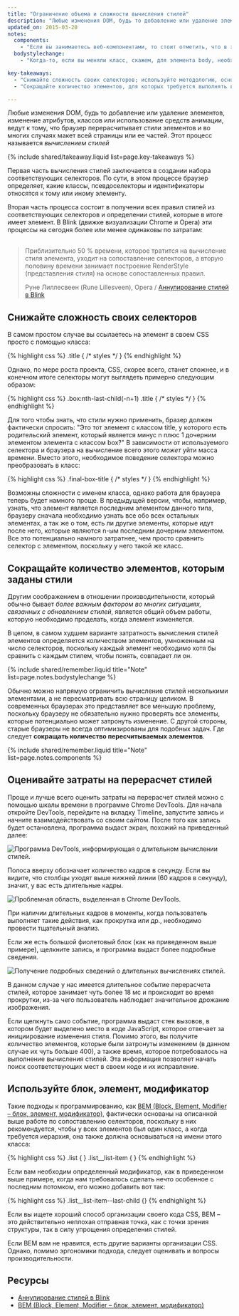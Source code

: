 ```yaml
---
title: "Ограничение объема и сложности вычисления стилей"
description: "Любые изменения DOM, будь то добавление или удаление элементов, изменение атрибутов, классов или использование средств анимации, ведут к тому, что браузер перерасчитывает стили элементов и во многих случаях макет всей страницы или ее частей. Этот процесс называется вычислением стилей"
updated_on: 2015-03-20
notes:
  components:
    - "Если вы занимаетесь веб-компонентами, то стоит отметить, что в этой области вычисление стилей выполняется несколько иначе, поскольку по умолчанию стили не переходят границу теневого дерева DOM и ограничены отдельными компонентами, а не всем деревом. В целом же концепция одинакова: небольшие деревья с простыми правилами обрабатываются более эффективно, чем большие деревья со сложными правилами"
  bodystylechange:
    - "Когда-то, если вы меняли класс, скажем, для элемента body, необходимо было повторно вычислять стили всех дочерних элементов на странице. К счастью, сегодня все не так. Сейчас некоторые браузеры формируют небольшой набор правил, которые являются уникальными для каждого элемента, и в случае их изменения перерасчитываются только стили этого элемента. Это означает, что необходимость в перерасчете элемента зависит от его места в дереве, а также того, что именно было изменено"

key-takeaways:
  - "Снижайте сложность своих селекторов; используйте методологию, основанную на классах, например BEM."
  - "Сокращайте количество элементов, для которых требуется выполнять вычисление стилей."

---
```

<p class="intro">
  Любые изменения DOM, будь то добавление или удаление элементов, изменение атрибутов, классов или использование средств анимации, ведут к тому, что браузер перерасчитывает стили элементов и во многих случаях макет всей страницы или ее частей. Этот процесс называется <em>вычислением стилей</em>
</p>

{% include shared/takeaway.liquid list=page.key-takeaways %}

Первая часть вычисления стилей заключается в создании набора соответствующих селекторов. По сути, в этом процессе браузер определяет, какие классы, псевдоселекторы и идентификаторы относятся к тому или иному элементу.

Вторая часть процесса состоит в получении всех правил стилей из соответствующих селекторов и определении стилей, которые в итоге имеет элемент. В Blink (движке визуализации Chrome и Opera) эти процессы на сегодня более или менее одинаковы по затратам:

<div class="quote" style="margin-top: 30px;">
  <div class="container">
    <blockquote class="quote__content g-wide--push-1 g-wide--pull-1 g-medium--push-1">Приблизительно 50 % времени, которое тратится на вычисление стиля элемента, уходит на сопоставление селекторов, а вторую половину времени занимает построение RenderStyle (представления стиля) на основе сопоставленных правил.
    <p>Руне Лиллесвеен (Rune Lillesveen), Opera / <a href="https://docs.google.com/document/d/1vEW86DaeVs4uQzNFI5R-_xS9TcS1Cs_EUsHRSgCHGu8/edit">Аннулирование стилей в Blink</a></p>
    </blockquote>
  </div>
</div>


## Снижайте сложность своих селекторов

В самом простом случае вы ссылаетесь на элемент в своем CSS просто с помощью класса:

{% highlight css %}
.title {
  /* styles */
}
{% endhighlight %}

Однако, по мере роста проекта, CSS, скорее всего, станет сложнее, и в конечном итоге селекторы могут выглядеть примерно следующим образом:

{% highlight css %}
.box:nth-last-child(-n+1) .title {
  /* styles */
}
{% endhighlight %}

Для того чтобы знать, что стили нужно применить, бразер должен фактически спросить: "Это тот элемент с классом title, у которого есть родительский элемент, который является минус n плюс 1 дочерним элементом элемента с классом box?" В зависимости от используемого селектора и браузера на вычисление всего этого _может_ уйти масса времени. Вместо этого, необходимое поведение селектора можно преобразовать в класс:

{% highlight css %}
.final-box-title {
  /* styles */
}
{% endhighlight %}

Возможны сложности с именем класса, однако работа для браузера теперь будет намного проще. В предыдущей версии, чтобы, например, узнать, что элемент является последним элементом данного типа, браузеру сначала необходимо узнать все обо всех остальных элементах, а так же о том, есть ли другие элементы, которые идут после него, которые являются n-ым последним дочерним элементом. Все это потенциально намного затратнее, чем просто сравнить селектор с элементом, поскольку у него такой же класс.

## Сокращайте количество элементов, которым заданы стили
Другим соображением в отношении производительности, который обычно бывает _более важным фактором во многих ситуациях, связанных с обновлением стилей_, является общий объем работы, которую необходимо проделать, когда элемент изменяется.

В целом, в самом худшем варианте затратность вычисления стилей элементов определяется количеством элементов, умноженным на число селекторов, поскольку каждый элемент необходимо хотя бы сравнить с каждым стилем, чтобы понять, совпадает ли он.

{% include shared/remember.liquid title="Note" list=page.notes.bodystylechange %}

Обычно можно напрямую ограничить вычисление стилей несколькими элементами, а не пересматривать всю страницу целиком. В современных браузерах это представляет все меньшую проблему, поскольку браузеру не обязательно нужно проверять все элементы, которые потенциально может затронуть изменение. С другой стороны, старые браузеры не всегда оптимизированы для подобных задач. Где следует **сокращать количество пересчитываемых элементов**.

{% include shared/remember.liquid title="Note" list=page.notes.components %}

## Оценивайте затраты на перерасчет стилей
Проще и лучше всего оценить затраты на перерасчет стилей можно с помощью шкалы времени в программе Chrome DevTools. Для начала откройте DevTools, перейдите на вкладку Timeline, запустите запись и начните взаимодействовать со своим сайтом. После того как запись будет остановлена, программа выдаст экран, похожий на приведенный далее:

<img src="images/reduce-the-scope-and-complexity-of-style-calculations/long-running-style.jpg" class="g--centered" alt="Программа DevTools, информирующая о длительном вычислении стилей.">

Полоса вверху обозначает количество кадров в секунду. Если вы видите, что столбцы уходят выше нижней линии (60 кадров в секунду), значит, у вас есть длительные кадры.

<img src="images/reduce-the-scope-and-complexity-of-style-calculations/frame-selection.jpg" class="g--centered" alt="Проблемная область, выделенная в Chrome DevTools.">

При наличии длительных кадров в моменты, когда пользователь выполняет такие действия, как прокрутка или др., необходимо провести тщательный анализ.

Если же есть большой фиолетовый блок (как на приведенном выше примере), щелкните запись, и программа выдаст более подробные сведения.

<img src="images/reduce-the-scope-and-complexity-of-style-calculations/style-details.jpg" class="g--centered" alt="Получение подробных сведений о длительных вычислениях стилей.">

В данном случае у нас имеется длительное событие перерасчета стилей, которое занимает чуть более 18 мс и происходит во время прокрутки, из-за чего пользователь наблюдает значительное дрожание изображения.

Если щелкнуть само событие, программа выдаст стек вызовов, в котором будет выделено место в коде JavaScript, которое отвечает за инициирование изменения стиля. Помимо этого, вы получите количество элементов, которые были затронуты изменением (в данном случае их чуть больше 400), а также время, которое потребовалось на выполнение вычисления стилей. Эта информация позволяет начать поиск соответствующих мест в своем коде и их исправление.

## Используйте блок, элемент, модификатор
Такие подходы к программированию, как [BEM (Block, Element, Modifier – блок, элемент, модификатор)](https://bem.info/), фактически основаны на описанной выше работе по сопоставлению селекторов, поскольку в них рекомендуется, чтобы у всех элементов был один класс, а когда требуется иерархия, она также должна основываться на имени этого класса:

{% highlight css %}
.list { }
.list__list-item { }
{% endhighlight %}

Если вам необходим определенный модификатор, как в приведенном выше примере, когда нам требовалось сделать нечто особенное с последним потомком, его можно добавить вот так:

{% highlight css %}
.list__list-item--last-child {}
{% endhighlight %}

Если вы ищете хороший способ организации своего кода CSS, BEM – это действительно неплохая отправная точка, как с точки зрения структуры, так в силу упрощения определения стилей.

Если BEM вам не нравится, есть другие варианты организации CSS. Однако, помимо эргономики подхода, следует оценивать и вопросы производительности.

## Ресурсы

* [Аннулирование стилей в Blink](https://docs.google.com/document/d/1vEW86DaeVs4uQzNFI5R-_xS9TcS1Cs_EUsHRSgCHGu8/edit)
* [BEM (Block, Element, Modifier – блок, элемент, модификатор)](https://bem.info/)


